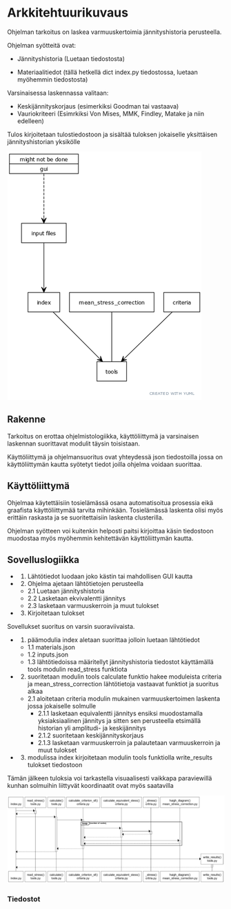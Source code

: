 # Arkkitehtuurikuvaus

Ohjelman tarkoitus on laskea varmuuskertoimia jännityshistoria perusteella. 

Ohjelman syötteitä ovat:

- Jännityshistoria (Luetaan tiedostosta)

- Materiaalitiedot (tällä hetkellä dict index.py tiedostossa, luetaan myöhemmin tiedostosta)

Varsinaisessa laskennassa valitaan:

- Keskijännityskorjaus (esimerkiksi Goodman tai vastaava)
- Vauriokriteeri (Esimrkiksi Von Mises, MMK, Findley, Matake ja niin edelleen)

Tulos kirjoitetaan tulostiedostoon ja sisältää tuloksen jokaiselle yksittäisen jännityshistorian yksikölle

![Arkkitehtuuri](./kuvat/arkkitehtuuri.png)

## Rakenne

Tarkoitus on erottaa ohjelmistologiikka, käyttöliittymä ja varsinaisen laskennan suorittavat modulit täysin toisistaan.

Käyttöliittymä ja ohjelmansuoritus ovat yhteydessä json tiedostoilla jossa on käyttöliittymän kautta syötetyt tiedot joilla ohjelma voidaan suorittaa.

## Käyttöliittymä

Ohjelmaa käytettäisiin tosielämässä osana automatisoitua prosessia eikä graafista käyttöliittymää tarvita mihinkään. Tosielämässä laskenta olisi myös erittäin raskasta ja se suoritettaisiin laskenta clusterilla.

Ohjelman syötteen voi kuitenkin helposti paitsi kirjoittaa käsin tiedostoon muodostaa myös myöhemmin kehitettävän käyttöliittymän kautta.

## Sovelluslogiikka

* 1. Lähtötiedot luodaan joko kästin tai mahdollisen GUI kautta

* 2. Ohjelma ajetaan lähtötietojen perusteella
	* 2.1 Luetaan jännityshistoria
	* 2.2 Lasketaan ekvivalentti jännitys
	* 2.3 lasketaan varmuuskerroin ja muut tulokset

* 3. Kirjoitetaan tulokset

Sovellukset suoritus on varsin suoraviivaista.
* 1. päämodulia index aletaan suorittaa jolloin luetaan lähtötiedot
	* 1.1 materials.json
	* 1.2 inputs.json
	* 1.3 lähtötiedoissa määritellyt jännityshistoria tiedostot käyttämällä tools modulin read_stress funktiota
* 2. suoritetaan modulin tools calculate funktio hakee moduleista criteria ja mean_stress_correction lähtötietoja vastaavat funktiot ja suoritus alkaa
	* 2.1 aloitetaan criteria modulin mukainen varmuuskertoimen laskenta jossa jokaiselle solmulle
		* 2.1.1 lasketaan equivalentti jännitys ensiksi muodostamalla yksiaksiaalinen jännitys ja sitten sen perusteella etsimällä historian yli amplitudi- ja keskijännitys
		* 2.1.2 suoritetaan keskijännityskorjaus 
		* 2.1.3 lasketaan varmuuskerroin ja palautetaan varmuuskerroin ja muut tulokset
* 3. modulissa index kirjoitetaan modulin tools funktiolla write_results tulokset tiedostoon

Tämän jälkeen tuloksia voi tarkastella visuaalisesti vaikkapa paraviewillä kunhan solmuihin liittyvät koordinaatit ovat myös saatavilla

![Sekvenssi](./kuvat/sekvenssi.png)

### Tiedostot

